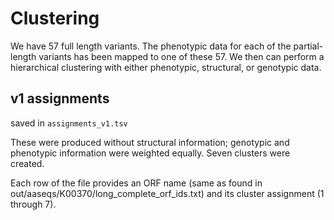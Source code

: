 # Clustering 

We have 57 full length variants. The phenotypic data for each of the partial-length variants has been mapped to one of these 57. We then can perform a hierarchical clustering with either phenotypic, structural, or genotypic data. 


## v1 assignments

saved in `assignments_v1.tsv`

These were produced without structural information; genotypic and phenotypic information were weighted equally. Seven clusters were created. 

Each row of the file provides an ORF name (same as found in out/aaseqs/K00370/long_complete_orf_ids.txt) and its cluster assignment (1 through 7).